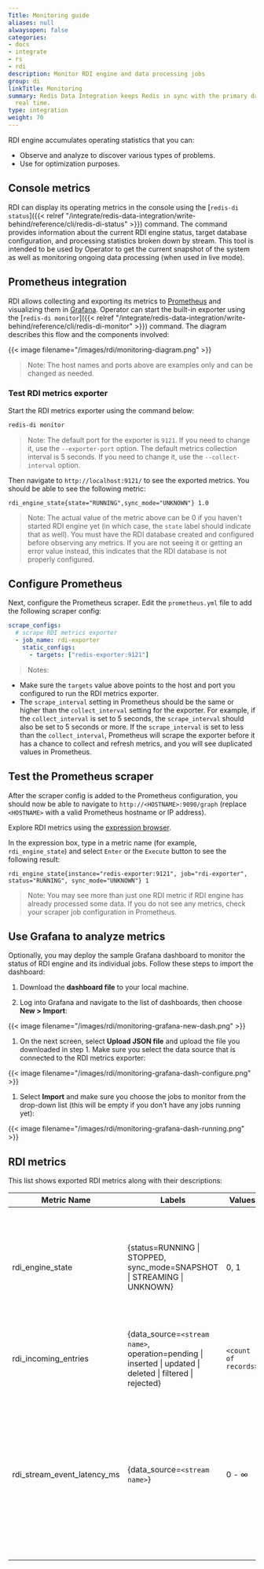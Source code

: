 ```yaml
---
Title: Monitoring guide
aliases: null
alwaysopen: false
categories:
- docs
- integrate
- rs
- rdi
description: Monitor RDI engine and data processing jobs
group: di
linkTitle: Monitoring
summary: Redis Data Integration keeps Redis in sync with the primary database in near
  real time.
type: integration
weight: 70
---
```


RDI engine accumulates operating statistics that you can:

- Observe and analyze to discover various types of problems.
- Use for optimization purposes.

## Console metrics

RDI can display its operating metrics in the console using the
[`redis-di status`]({{< relref "/integrate/redis-data-integration/write-behind/reference/cli/redis-di-status" >}})
command. The command provides information about the current RDI engine status, target database configuration, and processing statistics broken down by stream. This tool is intended to be used by Operator to get the current snapshot of the system as well as monitoring ongoing data processing (when used in live mode).

## Prometheus integration

RDI allows collecting and exporting its metrics to [Prometheus](https://prometheus.io/) and visualizing them in [Grafana](https://grafana.com/). Operator can start the built-in exporter using the
[`redis-di monitor`]({{< relref "/integrate/redis-data-integration/write-behind/reference/cli/redis-di-monitor" >}})
command. The diagram describes this flow and the components involved:

{{< image filename="/images/rdi/monitoring-diagram.png" >}}

> Note: The host names and ports above are examples only and can be changed as needed.

### Test RDI metrics exporter

Start the RDI metrics exporter using the command below:

```bash
redis-di monitor
```

> Note: The default port for the exporter is `9121`. If you need to change it, use the `--exporter-port` option. The default metrics collection interval is 5 seconds. If you need to change it, use the `--collect-interval` option.

Then navigate to `http://localhost:9121/` to see the exported metrics. You should be able to see the following metric:

```
rdi_engine_state{state="RUNNING",sync_mode="UNKNOWN"} 1.0
```

> Note: The actual value of the metric above can be 0 if you haven't started RDI engine yet (in which case, the `state` label should indicate that as well). You must have the RDI database created and configured before observing any metrics. If you are not seeing it or getting an error value instead, this indicates that the RDI database is not properly configured.

## Configure Prometheus

Next, configure the Prometheus scraper. Edit the `prometheus.yml` file to add the following scraper config:

```yaml
scrape_configs:
  # scrape RDI metrics exporter
  - job_name: rdi-exporter
    static_configs:
      - targets: ["redis-exporter:9121"]
```

> Notes:

- Make sure the `targets` value above points to the host and port you configured to run the RDI metrics exporter.
- The `scrape_interval` setting in Prometheus should be the same or higher than the `collect_interval` setting for the exporter. For example, if the `collect_interval` is set to 5 seconds, the `scrape_interval` should also be set to 5 seconds or more. If the `scrape_interval` is set to less than the `collect_interval`, Prometheus will scrape the exporter before it has a chance to collect and refresh metrics, and you will see duplicated values in Prometheus.

## Test the Prometheus scraper

After the scraper config is added to the Prometheus configuration, you should now be able to navigate to `http://<HOSTNAME>:9090/graph` (replace `<HOSTNAME>` with a valid Prometheus hostname or IP address).

Explore RDI metrics using the [expression browser](https://prometheus.io/docs/visualization/browser/).

In the expression box, type in a metric name (for example, `rdi_engine_state`) and select `Enter` or the `Execute` button to see the following result:

```
rdi_engine_state{instance="redis-exporter:9121", job="rdi-exporter", status="RUNNING", sync_mode="UNKNOWN"} 1
```

> Note: You may see more than just one RDI metric if RDI engine has already processed some data. If you do not see any metrics, check your scraper job configuration in Prometheus.

## Use Grafana to analyze metrics

Optionally, you may deploy the sample Grafana dashboard to monitor the status of RDI engine and its individual jobs. Follow these steps to import the dashboard:

1. Download the **dashboard file** to your local machine.

1. Log into Grafana and navigate to the list of dashboards, then choose **New > Import**:

{{< image filename="/images/rdi/monitoring-grafana-new-dash.png" >}}

1. On the next screen, select **Upload JSON file** and upload the file you downloaded in step 1. Make sure you select the data source that is connected to the RDI metrics exporter:

{{< image filename="/images/rdi/monitoring-grafana-dash-configure.png" >}}

1. Select **Import** and make sure you choose the jobs to monitor from the drop-down list (this will be empty if you don't have any jobs running yet):

{{< image filename="/images/rdi/monitoring-grafana-dash-running.png" >}}

## RDI metrics

This list shows exported RDI metrics along with their descriptions:

| Metric Name                 | Labels                                                                                                     | Values               | Description                                                                                                                                                                                                        |
| --------------------------- | ---------------------------------------------------------------------------------------------------------- | -------------------- | ------------------------------------------------------------------------------------------------------------------------------------------------------------------------------------------------------------------ |
| rdi_engine_state            | {status=RUNNING \| STOPPED, sync_mode=SNAPSHOT \| STREAMING \| UNKNOWN}                                    | 0, 1                 | Status of RDI engine. 0 - RDI engine is stopped, 1 - RDI engine is running. Sync mode label indicates the last reported ingest synchronization mode.                                                               |
| rdi_incoming_entries        | {data_source=`<stream name>`, operation=pending \| inserted \| updated \| deleted \| filtered \| rejected} | `<count of records>` | Counters, indicating the number of operations performed for each stream.                                                                                                                                           |
| rdi_stream_event_latency_ms | {data_source=`<stream name>`}                                                                              | 0 - &infin;          | Latency calculated for each stream. Indicates the time in milliseconds the first available record has spent in the stream waiting to be processed by RDI engine. If no records pending it will always return zero. |
